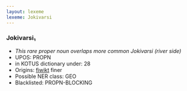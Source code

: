 ```yaml
---
layout: lexeme
lexeme: Jokivarsi
---
```


###  Jokivarsi₁

* _This rare proper noun overlaps more common *Jokivarsi* (river side)_
* UPOS:  PROPN
* in KOTUS dictionary under:  28
* Origins: [fiwikt](https://fi.wiktionary.org/wiki/Jokivarsi) finer 
* Possible NER class:  GEO
* Blacklisted:  PROPN-BLOCKING

